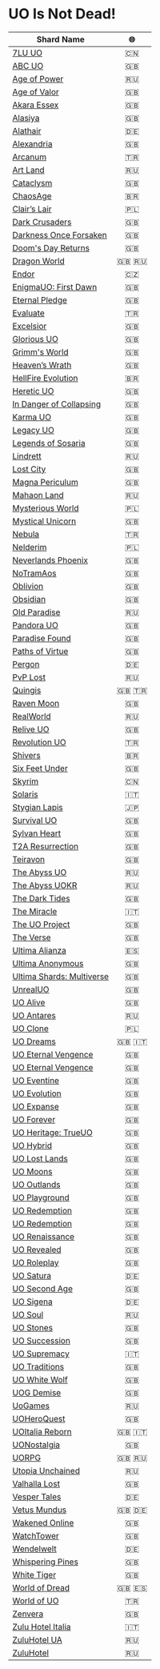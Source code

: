 # UO Is Not Dead!

| Shard Name                                                                | :globe_with_meridians: |
| ------------------------------------------------------------------------- | :--------------------: |
| [7LU UO](http://www.7lu.com/)                                             |          :cn:          |
| [ABC UO](http://www.abcuo.com/)                                           |          :gb:          |
| [Age of Power](https://aop.x-mx.net)                                      |          :ru:          |
| [Age of Valor](http://www.uovalor.com/)                                   |          :gb:          |
| [Akara Essex](http://www.akaraessex.com/)                                 |          :gb:          |
| [Alasiya](http://uo.alasiya.net/)                                         |          :gb:          |
| [Alathair](http://www.alathair.de/)                                       |          :de:          |
| [Alexandria](http://www.easyuo.com/forum/viewforum.php?f=42)              |          :gb:          |
| [Arcanum](http://letmegooglethat.com/?q=Arcanum+Ultima+Online+PvP+Server) |          :tr:          |
| [Art Land](http://art.sytes.net/)                                         |          :ru:          |
| [Cataclysm](http://www.cataclysmuo.com/)                                  |          :gb:          |
| [ChaosAge](https://chaosage.com.br/)                                      |        :brazil:        |
| [Clair’s Lair](http://www.uo-cl.com/)                                     |        :poland:        |
| [Dark Crusaders](http://www.darkcrusaders-uo.webs.com/)                   |          :gb:          |
| [Darkness Once Forsaken](http://darkness-once-forsaken.com)               |          :gb:          |
| [Doom's Day Returns](https://doomsdayreturns.webs.com)                    |          :gb:          |
| [Dragon World](http://www.drw.ru/en/)                                     |       :gb: :ru:        |
| [Endor](http://www.endor.cz/)                                             |    :czech_republic:    |
| [EnigmaUO: First Dawn](http://www.enigmauo.com/)                          |          :gb:          |
| [Eternal Pledge](http://eternalpledgeuo.webs.com/)                        |          :gb:          |
| [Evaluate](http://eva.gen.tr/)                                            |          :tr:          |
| [Excelsior](http://www.uoex.net/)                                         |          :gb:          |
| [Glorious UO](http://www.gloriousuo.com/)                                 |          :gb:          |
| [Grimm's World](https://jdgeorge2014.wixsite.com/grimmsworld)             |          :gb:          |
| [Heaven’s Wrath](http://grheavenswrath.webs.com/)                         |          :gb:          |
| [HellFire Evolution](http://www.hfshard.com.br/)                          |        :brazil:        |
| [Heretic UO](http://www.hereticuo.com)                                    |          :gb:          |
| [In Danger of Collapsing](http://www.mondains.com/)                       |          :gb:          |
| [Karma UO](https://karmauo.com)                                           |          :gb:          |
| [Legacy UO](http://legacy-uo.com/)                                        |          :gb:          |
| [Legends of Sosaria](https://www.legendsofsosaria.com)                    |          :gb:          |
| [Lindrett](http://lindrett.ru/)                                           |          :ru:          |
| [Lost City](http://www.lostcityshard.com/)                                |          :gb:          |
| [Magna Periculum](http://magnapericulum.com)                              |          :gb:          |
| [Mahaon Land](http://mahaon.land/)                                        |          :ru:          |
| [Mysterious World](http://www.mw-shard.pl/)                               |        :poland:        |
| [Mystical Unicorn](https://mu2ndcoming.wixsite.com/mysticalunicorn)       |          :gb:          |
| [Nebula](http://www.nebula.web.tr/)                                       |          :tr:          |
| [Nelderim](http://www.nelderim.org/)                                      |        :poland:        |
| [Neverlands Phoenix](http://www.neverlandsphoenix.org/)                   |          :gb:          |
| [NoTramAos](http://notramaos.com)                                         |          :gb:          |
| [Oblivion](http://oblivionshard.wikidot.com/)                             |          :gb:          |
| [Obsidian](http://dxgaming.com/obsidian/status.php)                       |          :gb:          |
| [Old Paradise](http://oldp.net/)                                          |          :ru:          |
| [Pandora UO](http://www.pandorauo.com/)                                   |          :gb:          |
| [Paradise Found](http://paradisefounduo.com/content.php)                  |          :gb:          |
| [Paths of Virtue](https://uopathsofvirtue.com)                            |          :gb:          |
| [Pergon](http://www.welt-pergon.de/)                                      |          :de:          |
| [PvP Lost](http://pvp-lost.ru/)                                           |          :ru:          |
| [Quingis](https://www.quingis.com/?lang=en)                               |       :gb: :tr:        |
| [Raven Moon](https://uoravenmoon.wixsite.com/website)                     |          :gb:          |
| [RealWorld](http://www.realworld.su/)                                     |          :ru:          |
| [Relive UO](https://reliveuo.com)                                         |          :gb:          |
| [Revolution UO](http://www.revolutionuo.net/)                             |          :tr:          |
| [Shivers](http://www.shiversshard.com.br/)                                |        :brazil:        |
| [Six Feet Under](http://www.sixfeetundershard.webs.com/)                  |          :gb:          |
| [Skyrim](http://www.myuo.info/)                                           |          :cn:          |
| [Solaris](http://www.pregnasoft.com/solaris/)                             |          :it:          |
| [Stygian Lapis](https://w.atwiki.jp/stygianlapis/)                        |          :jp:          |
| [Survival UO](http://survivaluo.com)                                      |          :gb:          |
| [Sylvan Heart](http://www.sylvandreams.co.uk/)                            |          :gb:          |
| [T2A Resurrection](http://www.t2aresurrection.com)                        |          :gb:          |
| [Teiravon](http://www.teiravon3.com/)                                     |          :gb:          |
| [The Abyss UO](http://uo.theabyss.ru/)                                    |          :ru:          |
| [The Abyss UOKR](http://runuo.theabyss.ru/)                               |          :ru:          |
| [The Dark Tides](http://thedarktides.com)                                 |          :gb:          |
| [The Miracle](http://www.themiracleshard.com/)                            |          :it:          |
| [The UO Project](https://www.theuoproject.com)                            |          :gb:          |
| [The Verse](http://theverse.forumotion.com)                               |          :gb:          |
| [Ultima Alianza](https://ultima-alianza.com)                              |          :es:          |
| [Ultima Anonymous](https://www.facebook.com/UltimaAnonymous)              |          :gb:          |
| [Ultima Shards: Multiverse](https://ultima-shards.com)                    |          :gb:          |
| [UnrealUO](http://uo.unreal.us/)                                          |          :gb:          |
| [UO Alive](https://uoalive.com)                                           |          :gb:          |
| [UO Antares](http://bestuo.ru/)                                           |          :ru:          |
| [UO Clone](http://www.uoclone.pl/)                                        |        :poland:        |
| [UO Dreams](http://www.uodreams.com)                                      |       :gb: :it:        |
| [UO Eternal Vengence](http://uoevhome.webs.com/)                          |          :gb:          |
| [UO Eternal Vengence](https://uoevhome.webs.com)                          |          :gb:          |
| [UO Eventine](http://www.uoeventine.com)                                  |          :gb:          |
| [UO Evolution](http://www.uoevolution.com/)                               |          :gb:          |
| [UO Expanse](http://www.uoexpanse.com/)                                   |          :gb:          |
| [UO Forever](http://www.uoforever.com/)                                   |          :gb:          |
| [UO Heritage: TrueUO](https://trueuo.com/)                                |          :gb:          |
| [UO Hybrid](http://www.uohybrid.com/)                                     |          :gb:          |
| [UO Lost Lands](https://uolostlands.com)                                  |          :gb:          |
| [UO Moons](http://www.uomoons.com)                                        |          :gb:          |
| [UO Outlands](https://uooutlands.com)                                     |          :gb:          |
| [UO Playground](http://uoplayground.weebly.com/)                          |          :gb:          |
| [UO Redemption](http://uoredemption.com)                                  |          :gb:          |
| [UO Redemption](http://www.uoredemption.com/)                             |          :gb:          |
| [UO Renaissance](http://www.uorenaissance.com/)                           |          :gb:          |
| [UO Revealed](http://uorevealed.com/)                                     |          :gb:          |
| [UO Roleplay](http://www.uoroleplay.com/)                                 |          :gb:          |
| [UO Satura](http://uo-satura.com)                                         |          :de:          |
| [UO Second Age](http://www.uosecondage.com/)                              |          :gb:          |
| [UO Sigena](http://www.uosigena.de/)                                      |          :de:          |
| [UO Soul](http://ultima-online.at.ua/)                                    |          :ru:          |
| [UO Stones](https://uostones.ucoz.net)                                    |          :gb:          |
| [UO Succession](https://www.uosuccession.com)                             |          :gb:          |
| [UO Supremacy](http://www.uosupremacy.it)                                 |          :it:          |
| [UO Traditions](http://www.uotraditions.com/)                             |          :gb:          |
| [UO White Wolf](http://www.uowhitewolf.com/)                              |          :gb:          |
| [UOG Demise](https://www.uogdemise.com)                                   |          :gb:          |
| [UoGames](https://uogames.ru/)                                            |          :ru:          |
| [UOHeroQuest](http://uoheroquest.com)                                     |          :gb:          |
| [UOItalia Reborn](https://www.uoitalia.net/en/)                           |       :gb: :it:        |
| [UONostalgia](http://www.uonostalgia.com)                                 |          :gb:          |
| [UORPG](http://en.uorpg.net/)                                             |       :gb: :ru:        |
| [Utopia Unchained](http://uounchained.ru)                                 |          :ru:          |
| [Valhalla Lost](http://valhallalost.com/)                                 |          :gb:          |
| [Vesper Tales](http://www.vespertales.de/)                                |          :de:          |
| [Vetus Mundus](http://www.vetus-mundus.de/)                               |       :gb: :de:        |
| [Wakened Online](http://www.wakened.net/)                                 |          :gb:          |
| [WatchTower](http://uowaw.com)                                            |          :gb:          |
| [Wendelwelt](http://www.wendelwelt.net/features.php)                      |          :de:          |
| [Whispering Pines](http://wpshard.com/)                                   |          :gb:          |
| [White Tiger](https://white-tiger.rpg-board.net)                          |          :gb:          |
| [World of Dread](http://www.worldofdread.com/)                            |       :gb: :es:        |
| [World of UO](http://www.worldofuo.com/)                                  |          :tr:          |
| [Zenvera](https://zenvera.com/)                                           |          :gb:          |
| [Zulu Hotel Italia](https://www.zhi.it/)                                  |          :it:          |
| [ZuluHotel UA](http://zuluhotel.net.ua/)                                  |          :ru:          |
| [ZuluHotel](http://zuluhotel.net/)                                        |          :ru:          |
